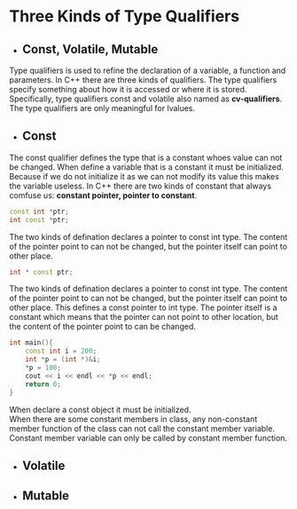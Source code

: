 # Three Kinds of Type Qualifiers
- ## **Const, Volatile, Mutable**
Type qualifiers is used to refine the declaration of a variable, a function and parameters. In C++ there are three kinds of qualifiers. The type qualifiers specify something about how it is accessed or where it is stored. Specifically, type qualifiers const and volatile also named as **cv-qualifiers**. The type qualifiers are only meaningful for lvalues.
- ## **Const**
The const qualifier defines the type that is a constant whoes value can not be changed. When define a variable that is a constant it must be initialized. Because if we do not initialize it as we can not modify its value this makes the variable useless.
In C++ there are two kinds of constant that always comfuse us: **constant pointer, pointer to constant**.

```C++
const int *ptr; 
int const *ptr;
```

The two kinds of defination declares a pointer to const int type. The content of the pointer point to can not be changed, but the pointer itself can point to other place.

```C++
int * const ptr;
```

The two kinds of defination declares a pointer to const int type. The content of the pointer point to can not be changed, but the pointer itself can point to other place. This defines a const pointer to int type. The pointer itself is a constant which means that the pointer can not point to other location, but the content of the pointer point to can be changed.

``` C++
int main(){
    const int i = 200;
    int *p = (int *)&i;
    *p = 100;
    cout << i << endl << *p << endl;
    return 0;
}
```

When declare a const object it must be initialized.  
When there are some constant members in class, any non-constant member function of the class can not call the constant member variable. Constant member variable can only be called by constant member function.

- ## **Volatile**

- ## **Mutable**
